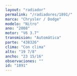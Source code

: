 ```yaml
---
layout: "radiador"
permalink: "/radiadores/1891/"
marca: "Chrysler / Dodge"
modelo: "Nitro"
ano: "2008"
motor: "V6 3.7"
transmision: "Automática"
parte: "438326"
clima: "Con clima"
alto: "19 7/8"
ancho: "23 15/16"
observaciones: ""
id: "1891"
---
```


